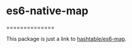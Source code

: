 # es6-native-map
==============

This package is just a link to [hashtable/es6-map](https://github.com/chad3814/node-hashtable#es6-map).
